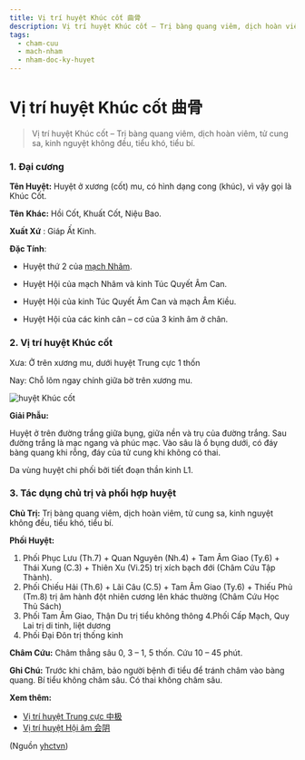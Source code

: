 ```yaml
---
title: Vị trí huyệt Khúc cốt 曲骨
description: Vị trí huyệt Khúc cốt – Trị bàng quang viêm, dịch hoàn viêm, tử cung sa, kinh nguyệt không đều, tiểu khó, tiểu bí.
tags:
  - cham-cuu
  - mach-nham
  - nham-doc-ky-huyet
---
```


# Vị trí huyệt Khúc cốt 曲骨 

> Vị trí huyệt Khúc cốt – Trị bàng quang viêm, dịch hoàn viêm, tử cung sa, kinh nguyệt không đều, tiểu khó, tiểu bí.

### 1. Đại cương

**Tên Huyệt:** Huyệt ở xương (cốt) mu, có hình dạng cong (khúc), vì vậy gọi là Khúc Cốt.

**Tên** **Khác:** Hồi Cốt, Khuất Cốt, Niệu Bao.

**Xuất Xứ** : Giáp Ất Kinh.

**Đặc Tính**:

+ Huyệt thứ 2 của [mạch Nhâm](/yhctvn/dai-cuong-mach-nham).

+ Huyệt Hội của mạch Nhâm và kinh Túc Quyết Âm Can.

+ Huyệt Hội của kinh Túc Quyết Âm Can và mạch Âm Kiều.

+ Huyệt Hội của các kinh cân – cơ của 3 kinh âm ở chân.

### 2. Vị trí huyệt Khúc cốt

Xưa: Ở trên xương mu, dưới huyệt Trung cực 1 thốn

Nay: Chỗ lõm ngay chính giữa bờ trên xương mu.

![huyệt Khúc cốt](/imgs/yhctvn/huyet-khuc-cot-300x187.jpg)

**Giải Phẫu:**

Huyệt ở trên đường trắng giữa bụng, giữa nền và trụ của đường trắng. Sau đường trắng là mạc ngang và phúc mạc. Vào sâu là ổ bụng dưới, có đáy bàng quang khi rỗng, đáy của tử cung khi không có thai.

Da vùng huyệt chi phối bởi tiết đoạn thần kinh L1.

### 3. Tác dụng chủ trị và phối hợp huyệt

**Chủ Trị:** Trị bàng quang viêm, dịch hoàn viêm, tử cung sa, kinh nguyệt không đều, tiểu khó, tiểu bí.

**Phối Huyệt:**

1. Phối Phục Lưu (Th.7) + Quan Nguyên (Nh.4) + Tam Âm Giao (Ty.6) + Thái Xung (C.3) + Thiên Xu (Vi.25) trị xích bạch đới (Châm Cứu Tập Thành).
2. Phối Chiếu Hải (Th.6) + Lãi Câu (C.5) + Tam Âm Giao (Ty.6) + Thiếu Phủ (Tm.8) trị âm hành đột nhiên cương lên khác thường (Châm Cứu Học Thủ Sách)
3. Phối Tam Âm Giao, Thận Du trị tiểu không thông 4.Phối Cấp Mạch, Quy Lai trị di tinh, liệt dương
4. Phối Đại Đôn trị thống kinh

**Châm Cứu:** Châm thẳng sâu 0, 3 – 1, 5 thốn. Cứu 10 – 45 phút.

**Ghi Chú:** Trước khi châm, bảo người bệnh đi tiểu để tránh châm vào bàng quang. Bí tiểu không châm sâu. Có thai không châm sâu.

**Xem thêm:**

* [Vị trí huyệt Trung cực 中极](/yhctvn/vi-tri-huyet-trung-cuc-%e4%b8%ad%e6%9e%81)
* [Vị trí huyệt Hội âm 会阴](/yhctvn/vi-tri-huyet-hoi-am-%e4%bc%9a%e9%98%b4)

(Nguồn <a href="https://yhctvn.com/vi-tri-huyet-khuc-cot-曲骨/" target="_blank">yhctvn</a>)
